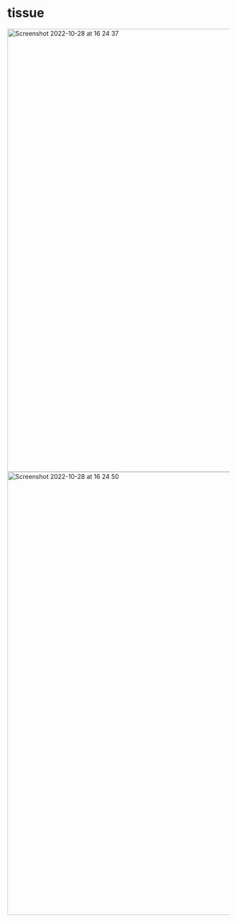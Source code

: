 # tissue


<img width="1005" alt="Screenshot 2022-10-28 at 16 24 37" src="https://user-images.githubusercontent.com/9961724/198643414-186f6af9-31fb-40a0-9922-8239c91e1c15.png">

<img width="1005" alt="Screenshot 2022-10-28 at 16 24 50" src="https://user-images.githubusercontent.com/9961724/198643601-2a6af272-6afc-435c-aca5-8082dd6db505.png">


